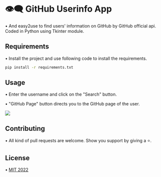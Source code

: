 # 👁️‍🗨️ GitHub Userinfo App 

• And easy2use to find users' information on GitHub by GitHub official api. Coded in Python using Tkinter module.

## Requirements

• Install the project and use following code to install the requirements.

```bash
pip install -r requirements.txt
```

## Usage

• Enter the username and click on the "Search" button.

• "GitHub Page" button directs you to the GitHub page of the user.

<img src="https://i.imgur.com/YMLLfD8.png">

## Contributing

• All kind of pull requests are welcome. Show you support by giving a ⭐.

## License

• [MIT 2022](https://choosealicense.com/licenses/mit/)
